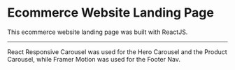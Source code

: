 # Ecommerce Website Landing Page

This ecommerce website landing page was built with ReactJS. 
<hr>
React Responsive Carousel was used for the Hero Carousel and the Product Carousel, while Framer Motion was used for the Footer Nav.

